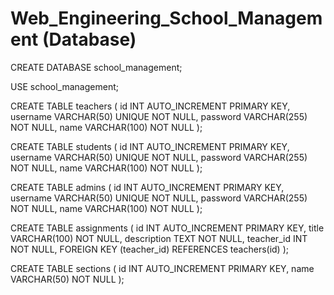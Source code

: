 # Web_Engineering_School_Management (Database)

CREATE DATABASE school_management;

USE school_management;

CREATE TABLE teachers (
    id INT AUTO_INCREMENT PRIMARY KEY,
    username VARCHAR(50) UNIQUE NOT NULL,
    password VARCHAR(255) NOT NULL,
    name VARCHAR(100) NOT NULL
);

CREATE TABLE students (
    id INT AUTO_INCREMENT PRIMARY KEY,
    username VARCHAR(50) UNIQUE NOT NULL,
    password VARCHAR(255) NOT NULL,
    name VARCHAR(100) NOT NULL
);

CREATE TABLE admins (
    id INT AUTO_INCREMENT PRIMARY KEY,
    username VARCHAR(50) UNIQUE NOT NULL,
    password VARCHAR(255) NOT NULL,
    name VARCHAR(100) NOT NULL
);

CREATE TABLE assignments (
    id INT AUTO_INCREMENT PRIMARY KEY,
    title VARCHAR(100) NOT NULL,
    description TEXT NOT NULL,
    teacher_id INT NOT NULL,
    FOREIGN KEY (teacher_id) REFERENCES teachers(id)
);

CREATE TABLE sections (
    id INT AUTO_INCREMENT PRIMARY KEY,
    name VARCHAR(50) NOT NULL
);
